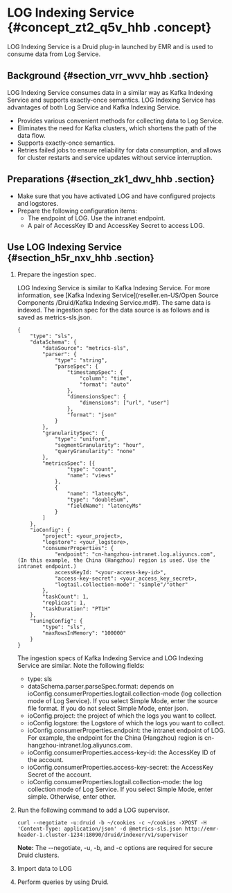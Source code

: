 # LOG Indexing Service {#concept_zt2_q5v_hhb .concept}

LOG Indexing Service is a Druid plug-in launched by EMR and is used to consume data from Log Service.

## Background {#section_vrr_wvv_hhb .section}

LOG Indexing Service consumes data in a similar way as Kafka Indexing Service and supports exactly-once semantics. LOG Indexing Service has advantages of both Log Service and Kafka Indexing Service.

-   Provides various convenient methods for collecting data to Log Service.
-   Eliminates the need for Kafka clusters, which shortens the path of the data flow.
-   Supports exactly-once semantics.
-   Retries failed jobs to ensure reliability for data consumption, and allows for cluster restarts and service updates without service interruption.

## Preparations {#section_zk1_dwv_hhb .section}

-   Make sure that you have activated LOG and have configured projects and logstores.
-   Prepare the following configuration items:
    -   The endpoint of LOG. Use the intranet endpoint.
    -   A pair of AccessKey ID and AccessKey Secret to access LOG.

## Use LOG Indexing Service {#section_h5r_nxv_hhb .section}

1.  Prepare the ingestion spec.

    LOG Indexing Service is similar to Kafka Indexing Service. For more information, see [Kafka Indexing Service](reseller.en-US/Open Source Components /Druid/Kafka Indexing Service.md#). The same data is indexed. The ingestion spec for the data source is as follows and is saved as metrics-sls.json.

    ```
    {
        "type": "sls",
        "dataSchema": {
            "dataSource": "metrics-sls",
            "parser": {
                "type": "string",
                "parseSpec": {
                    "timestampSpec": {
                        "column": "time",
                        "format": "auto"
                    },
                    "dimensionsSpec": {
                        "dimensions": ["url", "user"]
                    },
                    "format": "json"
                }
            },
            "granularitySpec": {
                "type": "uniform",
                "segmentGranularity": "hour",
                "queryGranularity": "none"
            },
            "metricsSpec": [{
                    "type": "count",
                    "name": "views"
                },
                {
                    "name": "latencyMs",
                    "type": "doubleSum",
                    "fieldName": "latencyMs"
                }
            ]
        },
        "ioConfig": {
            "project": <your_project>,
            "logstore": <your_logstore>,
            "consumerProperties": {
                "endpoint": "cn-hangzhou-intranet.log.aliyuncs.com", (In this example, the China (Hangzhou) region is used. Use the intranet endpoint.)
                accessKeyId: "<your-access-key-id>",
                "access-key-secret": <your_access_key_secret>,
                "logtail.collection-mode": "simple"/"other"
            },
            "taskCount": 1,
            "replicas": 1,
            "taskDuration": "PT1H"
        },
        "tuningConfig": {
            "type": "sls",
            "maxRowsInMemory": "100000"
        }
    }
    ```

    The ingestion specs of Kafka Indexing Service and LOG Indexing Service are similar. Note the following fields:

    -   type: sls
    -   dataSchema.parser.parseSpec.format: depends on ioConfig.consumerProperties.logtail.collection-mode \(log collection mode of Log Service\). If you select Simple Mode, enter the source file format. If you do not select Simple Mode, enter json.
    -   ioConfig.project: the project of which the logs you want to collect.
    -   ioConfig.logstore: the Logstore of which the logs you want to collect.
    -   ioConfig.consumerProperties.endpoint: the intranet endpoint of LOG. For example, the endpoint for the China \(Hangzhou\) region is cn-hangzhou-intranet.log.aliyuncs.com.
    -   ioConfig.consumerProperties.access-key-id: the AccessKey ID of the account.
    -   ioConfig.consumerProperties.access-key-secret: the AccessKey Secret of the account.
    -   ioConfig.consumerProperties.logtail.collection-mode: the log collection mode of Log Service. If you select Simple Mode, enter simple. Otherwise, enter other.
2.  Run the following command to add a LOG supervisor.

    ```
    curl --negotiate -u:druid -b ~/cookies -c ~/cookies -XPOST -H 'Content-Type: application/json' -d @metrics-sls.json http://emr-header-1.cluster-1234:18090/druid/indexer/v1/supervisor
    ```

    **Note:** The --negotiate, -u, -b, and -c options are required for secure Druid clusters.

3.  Import data to LOG
4.  Perform queries by using Druid.

